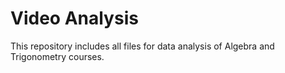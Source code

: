 # Video Analysis

This repository includes all files for data analysis of Algebra and Trigonometry courses.
